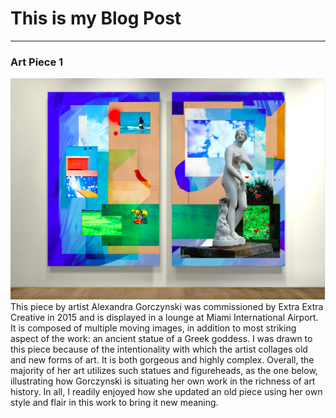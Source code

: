 # This is my Blog Post
------

### Art Piece 1
![Sarah Perrin](images/Picture1.png?raw=true "Sarah Perrin")
This piece by artist Alexandra Gorczynski was commissioned by Extra Extra Creative in 2015 and is displayed in a lounge at Miami International Airport. It is composed of multiple moving images, in addition to most striking aspect of the work: an ancient statue of a Greek goddess. I was drawn to this piece because of the intentionality with which the artist collages old and new forms of art. It is both gorgeous and highly complex. Overall, the majority of her art utilizes such statues and figureheads, as the one below, illustrating how Gorczynski is situating her own work in the richness of art history. In all, I readily enjoyed how she updated an old piece using her own style and flair in this work to bring it new meaning.


